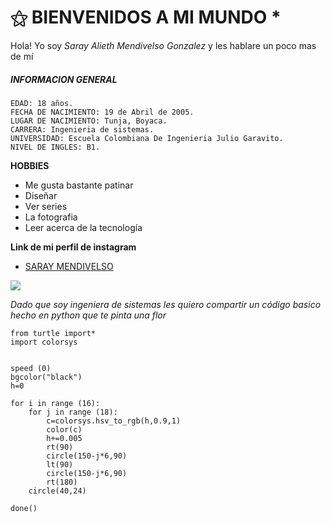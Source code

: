 # ⚝ BIENVENIDOS A MI MUNDO * 

Hola! 
Yo soy _Saray Alieth Mendivelso Gonzalez_ y les hablare un poco mas de mí

##### INFORMACION GENERAL

    EDAD: 18 años.
    FECHA DE NACIMIENTO: 19 de Abril de 2005.
    LUGAR DE NACIMIENTO: Tunja, Boyaca.
    CARRERA: Ingenieria de sistemas.
    UNIVERSIDAD: Escuela Colombiana De Ingenieria Julio Garavito.
    NIVEL DE INGLES: B1.
    
**HOBBIES**
- Me gusta bastante patinar
- Diseñar
- Ver series
- La fotografia
- Leer acerca de la tecnología



**Link de mi perfil de instagram**
-  [SARAY MENDIVELSO](https://www.instagram.com/gonsaray/)

![](https://scontent-ord5-1.xx.fbcdn.net/v/t1.15752-9/418996973_1289781508366284_3236229763754993440_n.jpg?_nc_cat=108&ccb=1-7&_nc_sid=510075&_nc_ohc=fvcIy7Xfkm8AX-gKNGD&_nc_ad=z-m&_nc_cid=0&_nc_ht=scontent-ord5-1.xx&oh=03_AdQ-yOfOXPI6zlU_Qyb0Qzn8o4HCCuAsgYpXvcQm4LoKig&oe=65E51A87)

_Dado que soy ingeniera de sistemas les quiero compartir un código basico hecho en python que te pinta una flor_

```
from turtle import*
import colorsys


speed (0)
bgcolor("black")
h=0

for i in range (16):
    for j in range (18):
        c=colorsys.hsv_to_rgb(h,0.9,1)
        color(c)
        h+=0.005
        rt(90)
        circle(150-j*6,90)
        lt(90)
        circle(150-j*6,90)
        rt(180)
    circle(40,24)

done()
```

